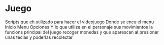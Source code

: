 # Juego
Scripts que eh utilizado para hacer el videojuego  Donde se encu el menu Inicio Menu Opciones Y  lo que utilize
en el personaje sus movimientos la funcions principal del juego recoger monedas y que aparescan al presionar unas teclas y poderlas recolectar
